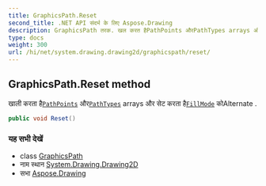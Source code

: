 ```yaml
---
title: GraphicsPath.Reset
second_title: .NET API संदर्भ के लिए Aspose.Drawing
description: GraphicsPath तरक. खल करत हैPathPoints औरPathTypes arrays और सेट करत हैFillMode कAlternate .
type: docs
weight: 300
url: /hi/net/system.drawing.drawing2d/graphicspath/reset/
---
```

## GraphicsPath.Reset method

खाली करता है[`PathPoints`](../pathpoints/) और[`PathTypes`](../pathtypes/) arrays और सेट करता है[`FillMode`](../../fillmode/) कोAlternate .

```csharp
public void Reset()
```

### यह सभी देखें

* class [GraphicsPath](../)
* नाम स्थान [System.Drawing.Drawing2D](../../graphicspath/)
* सभा [Aspose.Drawing](../../../)


